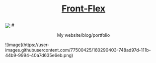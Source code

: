 # <p align="center">[Front-Flex](https://frontflex.netlify.app)</p>
<img align="center" src="https://user-images.githubusercontent.com/77500425/160290300-f346777c-fd7c-4773-acdf-94f4f436ac32.png" />
# <p align="center">My website/blog/portfolio</p>
![image](https://user-images.githubusercontent.com/77500425/160290403-748ad97d-111b-44b9-9994-40a7d635e6eb.png)
